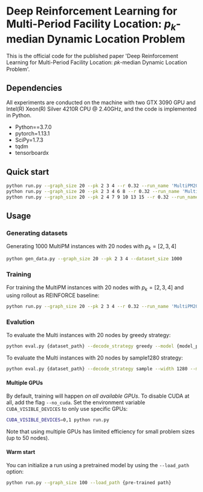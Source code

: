 # Deep Reinforcement Learning for Multi-Period Facility Location: $p_k$-median Dynamic Location Problem
This is the official code for the published paper 'Deep Reinforcement Learning for Multi-Period Facility Location: 𝑝𝑘-median Dynamic Location Problem'.

## Dependencies
All experiments are conducted on the machine with two GTX 3090 GPU and Intel(R) Xeon(R) Silver 4210R CPU @ 2.40GHz, and the code is implemented in Python.

* Python==3.7.0
* pytorch=1.13.1
* SciPy=1.7.3
* tqdm
* tensorboardx

## Quick start
```bash
python run.py --graph_size 20 --pk 2 3 4 --r 0.32 --run_name 'MultiPM20'
python run.py --graph_size 20 --pk 2 3 4 6 8 --r 0.32 --run_name 'MultiPM50'
python run.py --graph_size 20 --pk 2 4 7 9 10 13 15 --r 0.32 --run_name 'MultiPM100'
```

## Usage
### Generating datasets
Generating 1000 MultiPM instances with 20 nodes with $p_k = [2, 3, 4]$
```bash
python gen_data.py --graph_size 20 --pk 2 3 4 --dataset_size 1000
```

### Training
For training the MultiPM instances with 20 nodes with $p_k = [2, 3, 4]$ and using rollout as REINFORCE baseline:
```bash
python run.py --graph_size 20 --pk 2 3 4 --r 0.32 --run_name 'MultiPM20'
```

### Evalution
To evaluate the Multi instances with 20 nodes by greedy strategy:
```bash
python eval.py {dataset_path} --decode_strategy greedy --model {model_path}
```

To evaluate the Multi instances with 20 nodes by sample1280 strategy:
```bash
python eval.py {dataset_path} --decode_strategy sample --width 1280 --model {model_path}
```

#### Multiple GPUs
By default, training will happen *on all available GPUs*. To disable CUDA at all, add the flag `--no_cuda`. 
Set the environment variable `CUDA_VISIBLE_DEVICES` to only use specific GPUs:
```bash
CUDA_VISIBLE_DEVICES=0,1 python run.py 
```
Note that using multiple GPUs has limited efficiency for small problem sizes (up to 50 nodes).

#### Warm start
You can initialize a run using a pretrained model by using the `--load_path` option:
```bash
python run.py --graph_size 100 --load_path {pre-trained path}
```




